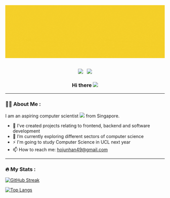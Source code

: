 <div id="header" align="center">
  <img src="https://github.com/HJH-08/HJH-08/blob/main/HI%2C%20I'M%20JUN%20HAN.gif" width="1000"/>

</div>

<br>

<p align='center'>
  <a href="https://instagram.com/hojunhan__"><img height="30" src="https://cdn-icons-png.flaticon.com/128/3955/3955024.png"></a>&nbsp;&nbsp;
  <a href="https://www.linkedin.com/in/ho-jun-han-20b642233/"><img height="30" src="https://cdn-icons-png.flaticon.com/512/174/174857.png"></a>
</p>

### <p align='center'> Hi there <img src="https://c.tenor.com/z2xJqhCpneIAAAAM/wave-hand.gif" width="30px"></p>
---
### :man_technologist: About Me :

I am an aspiring computer scientist <img src="https://media.giphy.com/media/WUlplcMpOCEmTGBtBW/giphy.gif" width="30"> from Singapore.
- 🔭 I’ve created projects relating to frontend, backend and software development
- 🌱 I’m currently exploring different sectors of computer science
- ⚡ I'm going to study Computer Science in UCL next year
- :mailbox: How to reach me: hojunhan49@gmail.com                                                
                                                 

---
### :fire: My Stats :
       
[![GitHub Streak](http://github-readme-streak-stats.herokuapp.com?user=HJH-08&theme=dark&background=000000)](https://git.io/streak-stats)
       
[![Top Langs](https://github-readme-stats.vercel.app/api/top-langs/?username=HJH-08&layout=compact&theme=vision-friendly-dark)](https://github.com/anuraghazra/github-readme-stats)
